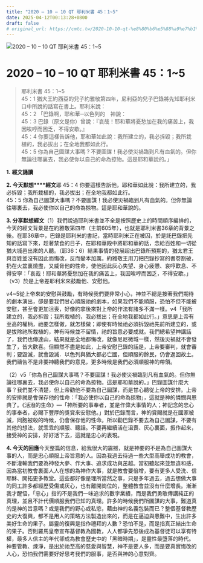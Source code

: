 ```yaml
---
title: "2020 – 10 – 10 QT 耶利米書 45：1~5"
date: 2025-04-12T00:13:28+0800
draft: false
# original_url: https://cmtc.tw/2020-10-10-qt-%e8%80%b6%e5%88%a9%e7%b1%b3%e6%9b%b8-45%ef%bc%9a15
---
```


![2020 – 10 – 10 QT 耶利米書 45：1\~5](/images/qt.jpg   "2020 – 10 – 10 QT 耶利米書 45：1\~5")

# 2020 – 10 – 10 QT 耶利米書 45：1\~5

> 耶利米書 45：1\~5  
> 45：1 猶大王約西亞的兒子約雅敬第四年，尼利亞的兒子巴錄將先知耶利米口中所說的話寫在書上。耶利米說：  
> 45：2 「巴錄啊，耶和華─以色列的　神說：  
> 45：3 巴錄（原文是你）曾說：『哀哉！耶和華將憂愁加在我的痛苦上，我因唉哼而困乏，不得安歇。』  
> 45：4 你要這樣告訴他，耶和華如此說：我所建立的，我必拆毀；我所栽植的，我必拔出；在全地我都如此行。  
> 45：5 你為自己圖謀大事嗎？不要圖謀！我必使災禍臨到凡有血氣的。但你無論往哪裏去，我必使你以自己的命為掠物。這是耶和華說的。」

**1.** **經文誦讀**

**2. 今天默想****經文**耶 45：4 你要這樣告訴他，耶和華如此說：我所建立的，我必拆毀；我所栽植的，我必拔出；在全地我都如此行。  
45：5 你為自己圖謀大事嗎？不要圖謀！我必使災禍臨到凡有血氣的。但你無論往哪裏去，我必使你以自己的命為掠物。這是耶和華說的。

**3. 分享默想經文**（1）我們說過耶利米書並不全是按照歷史上的時間順序編排的，今天的經文背景是在約雅敬第四年（主前605年），也就是耶利米書36章的背景之後。在耶36章中，巴錄是耶利米的書記，當時耶利米正在被囚，於是託巴錄把先知的話寫下來，趁著禁食的日子，在耶和華殿中將耶和華的話，念給百姓和一切從猶大城邑出來的人聽。（耶36：6）結果事情的發展超出巴錄所預期的，猶太君王與百姓並沒有因此而悔改，反而變本加厲。約雅敬王用刀把巴錄抄寫的書卷割破，扔在火盆裏燒盡，又威脅他的性命，使他因此灰心失望、身心疲憊、哀哼歎息、不得安寧：「哀哉！耶和華將憂愁加在我的痛苦上，我因唉哼而困乏，不得安歇。」（v3）於是上帝差耶利米來鼓勵他、安慰他。

v4\~5從上帝來的安慰與鼓勵，有時候我們要非常小心，神並不總是按著我們期待的劇本演出，卻是要我們甘心順服祂的劇本，如果我們不能順服，恐怕不但不能被安慰，甚至會更加沮喪，好像約拿後來對上帝的作法有諸多不滿一樣。v4「我所建立的，我必拆毀；我所栽植的，我必拔出；在全地我都如此行。」意思是上帝有至高的權柄，祂要怎樣做，就怎樣做；即使有時候祂必須拆毀祂先前所建立的，或是拔除祂所栽植的，神有時候並不留情，祂的旨意必要成就。我們總希望神講話了，我們也傳達山，結果就是全地都悔改，就像尼尼微城一樣，然後災禍就不會發生了，皆大歡喜。但顯然不盡是如此，上帝安慰巴錄的話是，上帝要審判，就會審判；要毀滅，就會毀滅．以色列與猶大都必亡國，但順服的餘民，仍會返回故土。我們禱告不是非要神聽我們的意見，更多時候是我們必須順服神的帶領。

（2）v5「你為自己圖謀大事嗎？不要圖謀！我必使災禍臨到凡有血氣的。但你無論往哪裏去，我必使你以自己的命為掠物。這是耶和華說的。」巴錄圖謀什麼大事？我們並不清楚，但上帝勸他不要為自己圖謀，而是甘心聽從上帝的安排。上帝的安排就是會保存他的性命：「我必使你以自己的命為掠物」，這就是神的憐憫與恩典了。《活潑的生命》—「神所要的事奉者，並是作偉大事情的人；神記念的忠心的事奉者，必賜下豐厚的獎賞來安慰他。」對於巴錄而言，神的賞賜就是在國家被滅，同胞被殺的時候，仍會保存他的性命。所以勸巴錄不要去為自己圖謀，不要有其他的想法，就乖乖的順服、聽話。不要再繼續活在沮喪、灰心裏面，振作起來，接受神的安排，好好活下去，這就是忠心的表現。

**4. 今天的回應**今天整篇的信息，給我很大的震撼，就是神要的不是為自己圖謀大事的人，而是忠心順服上帝旨意的人。因為我過去待過一些大型高舉成功的教會，不斷灌輸我們要為神發大夢、作大事、追求成功與茁越。當初聽起來並無違和感，因為當初教會裏面人人在想的為神作大事，就是教會要倍增，要有更多人受洗、信耶穌、開拓更多教堂。這些都好像是理所當然之事，只是多年過去，過去想做大事的同工許多都經歷受傷或灰心，也有離開崗位的，整體教會並沒有什麼增長。漸漸我才醒悟，「忠心」指的不是我們一味追求的數字業績，而是我們勇敢傳講純正的真理，並且不計代價順服我們已知的真理。許多的時候我們所圖謀的大事，難道真的是神的旨意嗎？或是我們的野心或私慾，藉由神的名義包裝而已？整個基督教歷史的大復興，都不是用人的策略方法製造出來的，而是在逼迫與患難中，生出許多美好生命的果子。屬靈的復興是指作禮拜的人數？恐怕不是，而是指真正結出生命的果子。否則羅馬皇帝宣布基督教為國教，人人都爭先恐後成為基督徒可以享有特權，最多人信主的年代卻成為教會歷史中的「黑暗時期」，是靈性最墮落的時代。神要管教、煉淨，是出於祂至高的慈愛與智慧，神不是要人多，而是要真實悔改的人心，恐怕我們需要好好思考我們的服事，是否與神的心意對齊。